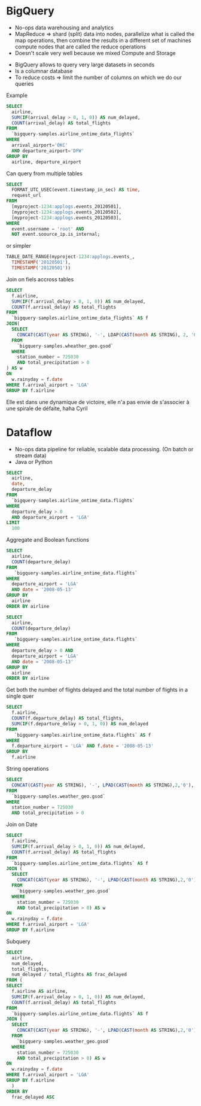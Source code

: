 # BigQuery

- No-ops data warehousing and analytics
- MapReduce => shard (split) data into nodes, parallelize what is called the map operations, then combine the results in a different set of machines compute nodes that are called the reduce operations
- Doesn't scale very well because we mixed Compute and Storage

* BigQuery allows to query very large datasets in seconds
* Is a columnar database
* To reduce costs => limit the number of columns on which we do our queries

Example

```SQL
SELECT
  airline,
  SUM(IF(arrival_delay > 0, 1, 0)) AS num_delayed,
  COUNT(arrival_delay) AS total_flights
FROM
  `bigquery-samples.airline_ontime_data_flights`
WHERE
  arrival_airport='OKC'
  AND departure_airport='DFW'
GROUP BY
  airline, departure_airport
```

Can query from multiple tables

```SQL
SELECT
  FORMAT_UTC_USEC(event.timestamp_in_sec) AS time,
  request_url
FROM
  [myproject-1234:applogs.events_20120501],
  [myproject-1234:applogs.events_20120502],
  [myproject-1234:applogs.events_20120503],
WHERE
  event.username = 'root' AND
  NOT event.soource_ip.is_internal;
```

or simpler

```SQL
TABLE_DATE_RANGE(myproject-1234:applogs.events_,
  TIMESTAMP('20120501'),
  TIMESTAMP('20120501'))
```

Join on fiels accross tables

```SQL
SELECT
  f.airline,
  SUM(IF(f.arrival_delay > 0, 1, 0)) AS num_delayed,
  COUNT(f.arrival_delay) AS total_flights
FROM
  `bigquery-samples.airline_ontime_data_flights` AS f
JOIN(
  SELECT
    CONCAT(CAST(year AS STRING), '-', LDAP(CAST(month AS STRING), 2, '0'), '-', LDAP(CAST(day AS STRING), 2, '0')) AS rainyday
  FROM
    `bigquery-samples.wheather_geo.gsod`
  WHERE
    station_number = 725030
    AND total_precipitation > 0
) AS w
ON
  w.rainyday = f.date
WHERE f.arrival_airport = 'LGA'
GROUP BY f.airline
```

Elle est dans une dynamique de victoire, elle n'a pas envie de s'associer à une spirale de défaite, haha Cyril

# Dataflow

- No-ops data pipeline for reliable, scalable data processing. (On batch or stream data)
- Java or Python

```SQL
SELECT
  airline,
  date,
  departure_delay
FROM
  `bigquery-samples.airline_ontime_data.flights`
WHERE
  departure_delay > 0
  AND departure_airport = 'LGA'
LIMIT
  100
```

Aggregate and Boolean functions

```SQL
SELECT
  airline,
  COUNT(departure_delay)
FROM
   `bigquery-samples.airline_ontime_data.flights`
WHERE
  departure_airport = 'LGA'
  AND date = '2008-05-13'
GROUP BY
  airline
ORDER BY airline
```

```SQL
SELECT
  airline,
  COUNT(departure_delay)
FROM
   `bigquery-samples.airline_ontime_data.flights`
WHERE
  departure_delay > 0 AND
  departure_airport = 'LGA'
  AND date = '2008-05-13'
GROUP BY
  airline
ORDER BY airline
```

Get both the number of flights delayed and the total number of flights in a single quer

```SQL
SELECT
  f.airline,
  COUNT(f.departure_delay) AS total_flights,
  SUM(IF(f.departure_delay > 0, 1, 0)) AS num_delayed
FROM
   `bigquery-samples.airline_ontime_data.flights` AS f
WHERE
  f.departure_airport = 'LGA' AND f.date = '2008-05-13'
GROUP BY
  f.airline
```

String operations

```SQL
SELECT
  CONCAT(CAST(year AS STRING), '-', LPAD(CAST(month AS STRING),2,'0'), '-', LPAD(CAST(day AS STRING),2,'0')) AS rainyday
FROM
  `bigquery-samples.weather_geo.gsod`
WHERE
  station_number = 725030
  AND total_precipitation > 0
```

Join on Date

```SQL
SELECT
  f.airline,
  SUM(IF(f.arrival_delay > 0, 1, 0)) AS num_delayed,
  COUNT(f.arrival_delay) AS total_flights
FROM
  `bigquery-samples.airline_ontime_data.flights` AS f
JOIN (
  SELECT
    CONCAT(CAST(year AS STRING), '-', LPAD(CAST(month AS STRING),2,'0'), '-', LPAD(CAST(day AS STRING),2,'0')) AS rainyday
  FROM
    `bigquery-samples.weather_geo.gsod`
  WHERE
    station_number = 725030
    AND total_precipitation > 0) AS w
ON
  w.rainyday = f.date
WHERE f.arrival_airport = 'LGA'
GROUP BY f.airline
```

Subquery

```SQL
SELECT
  airline,
  num_delayed,
  total_flights,
  num_delayed / total_flights AS frac_delayed
FROM (
SELECT
  f.airline AS airline,
  SUM(IF(f.arrival_delay > 0, 1, 0)) AS num_delayed,
  COUNT(f.arrival_delay) AS total_flights
FROM
  `bigquery-samples.airline_ontime_data.flights` AS f
JOIN (
  SELECT
    CONCAT(CAST(year AS STRING), '-', LPAD(CAST(month AS STRING),2,'0'), '-', LPAD(CAST(day AS STRING),2,'0')) AS rainyday
  FROM
    `bigquery-samples.weather_geo.gsod`
  WHERE
    station_number = 725030
    AND total_precipitation > 0) AS w
ON
  w.rainyday = f.date
WHERE f.arrival_airport = 'LGA'
GROUP BY f.airline
  )
ORDER BY
  frac_delayed ASC
```

```SQL

```

```SQL

```

```SQL

```

```SQL

```
